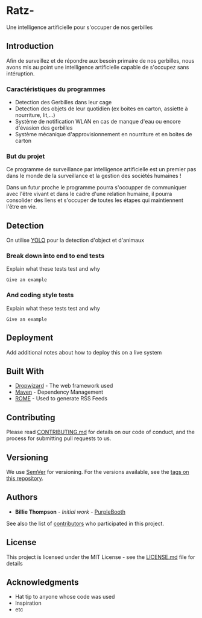 # Ratz-

Une intelligence artificielle pour s'occuper de nos gerbilles

## Introduction

Afin de surveillez et de répondre aux besoin primaire de nos gerbilles, nous avons mis au point une intelligence artificielle capable de s'occupez sans intéruption.

### Caractéristiques du programmes

* Detection des Gerbilles dans leur cage
* Detection des objets de leur quotidien (ex boites en carton, assiette à nourriture, lit,...)
* Système de notification WLAN en cas de manque d'eau ou encore d'évasion des gerbilles
* Système mécanique d'approvisionnement en nourriture et en boites de carton

### But du projet

Ce programme de surveillance par intelligence artificielle est un premier pas dans le monde de la surveillance et la gestion des sociétés humaines !

Dans un futur proche le programme pourra s'occupper de communiquer avec l'être vivant et dans le cadre d'une relation humaine, il pourra consolider des liens et s'occuper de toutes les étapes qui maintiennent l'être en vie.


## Detection

On utilise [YOLO](https://pjreddie.com/darknet/yolo/) pour la detection d'object et d'animaux

### Break down into end to end tests

Explain what these tests test and why

```
Give an example
```

### And coding style tests

Explain what these tests test and why

```
Give an example
```

## Deployment

Add additional notes about how to deploy this on a live system

## Built With

* [Dropwizard](http://www.dropwizard.io/1.0.2/docs/) - The web framework used
* [Maven](https://maven.apache.org/) - Dependency Management
* [ROME](https://rometools.github.io/rome/) - Used to generate RSS Feeds

## Contributing

Please read [CONTRIBUTING.md](https://gist.github.com/PurpleBooth/b24679402957c63ec426) for details on our code of conduct, and the process for submitting pull requests to us.

## Versioning

We use [SemVer](http://semver.org/) for versioning. For the versions available, see the [tags on this repository](https://github.com/your/project/tags). 

## Authors

* **Billie Thompson** - *Initial work* - [PurpleBooth](https://github.com/PurpleBooth)

See also the list of [contributors](https://github.com/your/project/contributors) who participated in this project.

## License

This project is licensed under the MIT License - see the [LICENSE.md](LICENSE.md) file for details

## Acknowledgments

* Hat tip to anyone whose code was used
* Inspiration
* etc

